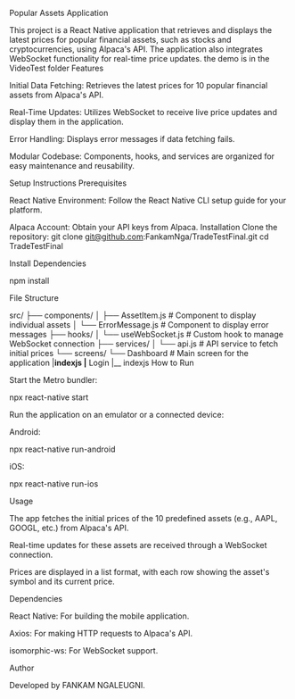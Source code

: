 Popular Assets Application

This project is a React Native application that retrieves and displays the latest prices for popular financial assets, such as stocks and cryptocurrencies, using Alpaca's API. The application also integrates WebSocket functionality for real-time price updates.
the demo is in the VideoTest folder
Features

Initial Data Fetching: Retrieves the latest prices for 10 popular financial assets from Alpaca's API.

Real-Time Updates: Utilizes WebSocket to receive live price updates and display them in the application.

Error Handling: Displays error messages if data fetching fails.

Modular Codebase: Components, hooks, and services are organized for easy maintenance and reusability.

Setup Instructions
Prerequisites

React Native Environment: Follow the React Native CLI setup guide for your platform.

Alpaca Account: Obtain your API keys from Alpaca.
Installation
Clone the repository:
git clone git@github.com:FankamNga/TradeTestFinal.git
cd TradeTestFinal

Install Dependencies

npm install

File Structure

src/
├── components/
│   ├── AssetItem.js          # Component to display individual assets
│   └── ErrorMessage.js       # Component to display error messages
├── hooks/
│   └── useWebSocket.js       # Custom hook to manage WebSocket connection
├── services/
│   └── api.js                # API service to fetch initial prices
└── screens/
    └── Dashboard # Main screen for the application
      |__indexjs
    |__ Login
      |__ indexjs
How to Run

Start the Metro bundler:

npx react-native start

Run the application on an emulator or a connected device:

Android:

npx react-native run-android

iOS:

npx react-native run-ios

Usage

The app fetches the initial prices of the 10 predefined assets (e.g., AAPL, GOOGL, etc.) from Alpaca's API.

Real-time updates for these assets are received through a WebSocket connection.

Prices are displayed in a list format, with each row showing the asset's symbol and its current price.

Dependencies

React Native: For building the mobile application.

Axios: For making HTTP requests to Alpaca's API.

isomorphic-ws: For WebSocket support.

Author

Developed by FANKAM NGALEUGNI.

